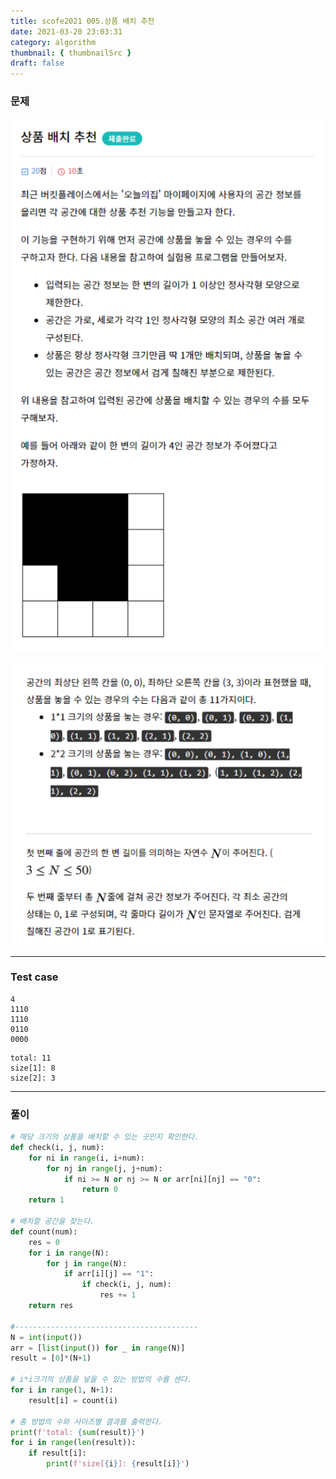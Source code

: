```yaml
---
title: scofe2021 005.상품 배치 추천
date: 2021-03-20 23:03:31
category: algorithm
thumbnail: { thumbnailSrc }
draft: false
---
```


### 문제

![상품배치추천1](./Algoimages/상품배치추천1.png)

![상품배치추천2](./Algoimages/상품배치추천2.png)

---

### Test case

```
4
1110
1110
0110
0000
```

```
total: 11
size[1]: 8
size[2]: 3
```

---

### 풀이

```python
# 해당 크기의 상품을 배치할 수 있는 곳인지 확인한다.
def check(i, j, num):
	for ni in range(i, i+num):
		for nj in range(j, j+num):
			if ni >= N or nj >= N or arr[ni][nj] == "0":
				return 0
	return 1

# 배치할 공간을 찾는다.
def count(num):
	res = 0
	for i in range(N):
		for j in range(N):
			if arr[i][j] == "1":
				if check(i, j, num):
					res += 1
	return res

#-----------------------------------------
N = int(input())
arr = [list(input()) for _ in range(N)]
result = [0]*(N+1)

# i*i크기의 상품을 넣을 수 있는 방법의 수를 센다. 
for i in range(1, N+1):
	result[i] = count(i)

# 총 방법의 수와 사이즈별 결과를 출력한다.
print(f'total: {sum(result)}')
for i in range(len(result)):
	if result[i]:
		print(f'size[{i}]: {result[i]}')
```

